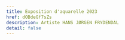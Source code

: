 ```yaml
---
title: Exposition d'aquarelle 2023
href: dOBdeGf7sZs
description: Artiste HANS JØRGEN FRYDENDAL
detail: false
---
```

